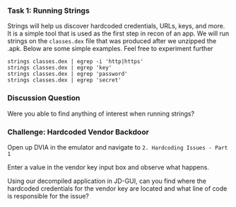 ### Task 1: Running Strings
Strings will help us discover hardcoded credentials, URLs, keys, and more. It is a simple tool that is used as the first step in recon of an app. We will run strings on the `classes.dex` file that was produced after we unzipped the .apk. Below are some simple examples. Feel free to experiment further

```
strings classes.dex | egrep -i 'http|https'
strings classes.dex | egrep 'key'
strings classes.dex | egrep 'password'
strings classes.dex | egrep 'secret'
```

### Discussion Question

Were you able to find anything of interest when running strings?

### Challenge: Hardcoded Vendor Backdoor

Open up DVIA in the emulator and navigate to `2. Hardcoding Issues - Part 1`

Enter a value in the vendor key input box and observe what happens. 

Using our decompiled application in JD-GUI, can you find where the hardcoded credentials for the vendor key are located and what line of code is responsible for the issue?